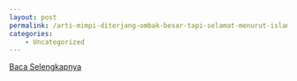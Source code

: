 ```yaml
---
layout: post
permalink: /arti-mimpi-diterjang-ombak-besar-tapi-selamat-menurut-islam/
categories:
    - Uncategorized
---
```


[Baca Selengkapnya](/07)